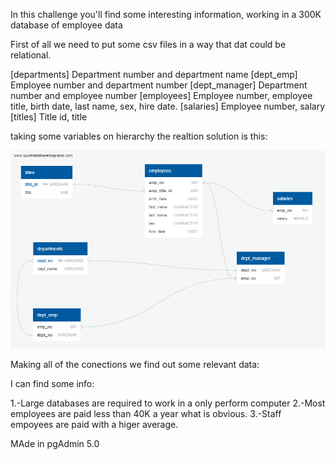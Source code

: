 In this challenge you'll find some interesting information, working in a 300K database of employee data

First of all we need to put some csv files in a way that dat could be relational.

[departments] Department number and department name
[dept_emp] Employee number and department number
[dept_manager] Department number and employee number
[employees] Employee number, employee title, birth date, last name, sex, hire date.
[salaries] Employee number, salary
[titles] Title id, title

taking some variables on hierarchy the realtion solution is this:

![relationaldata](https://github.com/greaterpablo/sql-challenge/blob/main/EmployeesDBD.png)


Making all of the conections we find out some relevant data:

I can find some info:

1.-Large databases are required to work in a only perform computer
2.-Most employees are paid less than 40K a year what is obvious.
3.-Staff empoyees are paid with a higer average.

MAde in pgAdmin 5.0
